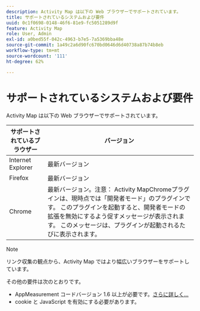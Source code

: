 ```yaml
---
description: Activity Map は以下の Web ブラウザーでサポートされています。
title: サポートされているシステムおよび要件
uuid: 0c1f0698-0148-46f6-81e9-fc5051289d9f
feature: Activity Map
role: User, Admin
exl-id: a0bed55f-042c-4963-b7e5-7a5369bba48e
source-git-commit: 1a49c2a6d90fc670bd0646d6d40738a87b74b8eb
workflow-type: tm+mt
source-wordcount: '111'
ht-degree: 62%

---
```


# サポートされているシステムおよび要件

Activity Map は以下の Web ブラウザーでサポートされています。

| サポートされているブラウザー | バージョン |
|--- |--- |
| Internet Explorer | 最新バージョン |
| Firefox | 最新バージョン |
| Chrome | 最新バージョン。注意： Activity MapChromeプラグインは、現時点では「開発者モード」のプラグインです。 このプラグインを起動すると、開発者モードの拡張を無効にするよう促すメッセージが表示されます。 このメッセージは、プラグインが起動されるたびに表示されます。 |

>[!NOTE]
>
>リンク収集の観点から、Activity Map ではより幅広いブラウザーをサポートしています。

その他の要件は次のとおりです。

* AppMeasurement コードバージョン 1.6 以上が必要です。[さらに詳しく...](/help/analyze/activity-map/activitymap-getting-started/activitymap-getting-started-admins/activitymap-enable.md)
* cookie と JavaScript を有効にする必要があります。
